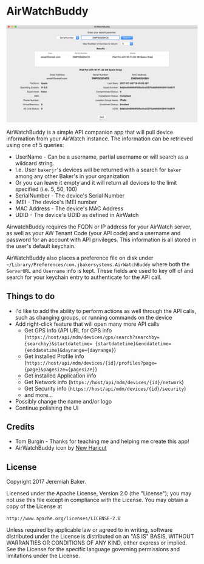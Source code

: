 # AirWatchBuddy

![](AirWatchBuddy.png)

AirWatchBuddy is a simple API companion app that will pull device information from your AirWatch instance. The information can be retrieved using one of 5 queries:
* UserName - Can be a username, partial username or will search as a wildcard string. 
* I.e. User `bakerjr`'s devices will be returned with a search for `baker` among any other Baker's in your organization
* Or you can leave it empty and it will return all devices to the limit specified (i.e. 5, 50, 100)
* SerialNumber - The device's Serial Number
* IMEI - The device's IMEI number
* MAC Address - The device's MAC Address
* UDID - The device's UDID as defined in AirWatch

AirwatchBuddy requires the FQDN or IP address for your AirWatch server, as well as your AW Tenant Code (your API code) and a username and password for an account with API privileges. This information is all stored in the user's default keychain.

AirWatchBuddy also places a preference file on disk under `~/Library/Preferences/com.jbakersystems.AirWatchBuddy` where both the `ServerURL` and `Username` info is kept. These fields are used to key off of and search for your keychain entry to authenticate for the API call.

## Things to do

* I'd like to add the ability to perform actions as well through the API calls, such as changing groups, or running commands on the device
* Add right-click feature that will open many more API calls
  * Get GPS info (API URL for GPS info (`https://host/api/mdm/devices/gps/search?searchby={searchby}&startdatetime= {startdatetime}&enddatetime={enddatetime}&dayrange={dayrange}`)
  * Get installed Profile info (`https://host/api/mdm/devices/{id}/profiles?page={page}&pagesize={pagesize}`)
  * Get installed Application info
  * Get Network info (`https://host/api/mdm/devices/{id}/network`)
  * Get Security info (`https://host/api/mdm/devices/{id}/security`)
  * and more... 
* Possibly change the name and/or logo
* Continue polishing the UI

## Credits

* Tom Burgin - Thanks for teaching me and helping me create this app!
* AirWatchBuddy icon by [New Haricut](https://thenounproject.com/newhaircut/)

## License

Copyright 2017 Jeremiah Baker.

Licensed under the Apache License, Version 2.0 (the "License"); you may not use this file except in compliance with the License. You may obtain a copy of the License at

`http://www.apache.org/licenses/LICENSE-2.0`

Unless required by applicable law or agreed to in writing, software distributed under the License is distributed on an "AS IS" BASIS, WITHOUT WARRANTIES OR CONDITIONS OF ANY KIND, either express or implied. See the License for the specific language governing permissions and limitations under the License.
